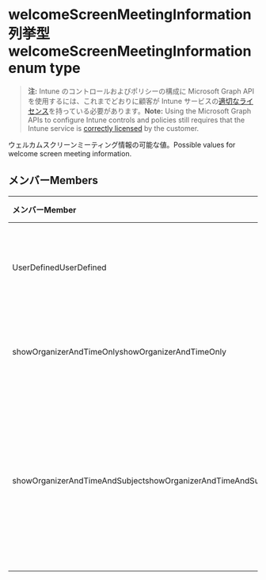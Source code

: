 # <a name="welcomescreenmeetinginformation-enum-type"></a><span data-ttu-id="9cd46-101">welcomeScreenMeetingInformation 列挙型</span><span class="sxs-lookup"><span data-stu-id="9cd46-101">welcomeScreenMeetingInformation enum type</span></span>

> <span data-ttu-id="9cd46-102">**注:** Intune のコントロールおよびポリシーの構成に Microsoft Graph API を使用するには、これまでどおりに顧客が Intune サービスの[適切なライセンス](https://go.microsoft.com/fwlink/?linkid=839381)を持っている必要があります。</span><span class="sxs-lookup"><span data-stu-id="9cd46-102">**Note:** Using the Microsoft Graph APIs to configure Intune controls and policies still requires that the Intune service is [correctly licensed](https://go.microsoft.com/fwlink/?linkid=839381) by the customer.</span></span>

<span data-ttu-id="9cd46-103">ウェルカムスクリーンミーティング情報の可能な値。</span><span class="sxs-lookup"><span data-stu-id="9cd46-103">Possible values for welcome screen meeting information.</span></span>
## <a name="members"></a><span data-ttu-id="9cd46-104">メンバー</span><span class="sxs-lookup"><span data-stu-id="9cd46-104">Members</span></span>
|<span data-ttu-id="9cd46-105">メンバー</span><span class="sxs-lookup"><span data-stu-id="9cd46-105">Member</span></span>|<span data-ttu-id="9cd46-106">値</span><span class="sxs-lookup"><span data-stu-id="9cd46-106">Value</span></span>|<span data-ttu-id="9cd46-107">説明</span><span class="sxs-lookup"><span data-stu-id="9cd46-107">Description</span></span>|
|:---|:---|:---|
|<span data-ttu-id="9cd46-108">UserDefined</span><span class="sxs-lookup"><span data-stu-id="9cd46-108">UserDefined</span></span>|<span data-ttu-id="9cd46-109">0</span><span class="sxs-lookup"><span data-stu-id="9cd46-109">0%</span></span>|<span data-ttu-id="9cd46-110">ユーザー定義済み、既定値、目的なし。</span><span class="sxs-lookup"><span data-stu-id="9cd46-110">User Defined, default value, no intent.</span></span>|
|<span data-ttu-id="9cd46-111">showOrganizerAndTimeOnly</span><span class="sxs-lookup"><span data-stu-id="9cd46-111">showOrganizerAndTimeOnly</span></span>|<span data-ttu-id="9cd46-112">1</span><span class="sxs-lookup"><span data-stu-id="9cd46-112">-1</span></span>|<span data-ttu-id="9cd46-113">開催者と時間のみを表示します。</span><span class="sxs-lookup"><span data-stu-id="9cd46-113">Show organizer and time only.</span></span>|
|<span data-ttu-id="9cd46-114">showOrganizerAndTimeAndSubject</span><span class="sxs-lookup"><span data-stu-id="9cd46-114">showOrganizerAndTimeAndSubject</span></span>|<span data-ttu-id="9cd46-115">2</span><span class="sxs-lookup"><span data-stu-id="9cd46-115">-2</span></span>|<span data-ttu-id="9cd46-116">主催者、時間、件名を表示します（プライベートミーティングの場合は非表示になります）。</span><span class="sxs-lookup"><span data-stu-id="9cd46-116">Show organizer, time and subject (subject is hidden for private meetings).</span></span>|



